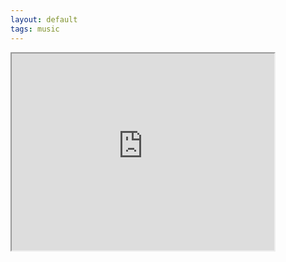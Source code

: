 ```yaml
---
layout: default
tags: music
---
```


<iframe width="420" height="315"
src="https://www.youtube.com/embed/99LynWQqk5w">
</iframe>
